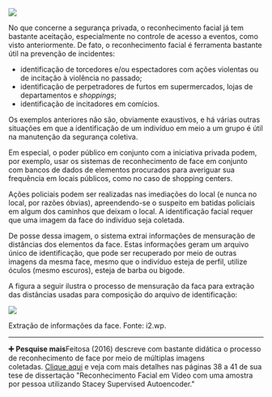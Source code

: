 [![](https://ampli-images.s3.amazonaws.com/production/24eb1c60-2f69-4bae-88df-9c9a3a906c6e/original)](https://ampli-images.s3.amazonaws.com/production/24eb1c60-2f69-4bae-88df-9c9a3a906c6e/original)

No que concerne a segurança privada, o reconhecimento facial já tem bastante aceitação, especialmente no controle de acesso a eventos, como visto anteriormente. De fato, o reconhecimento facial é ferramenta bastante útil na prevenção de incidentes:

- identificação de torcedores e/ou espectadores com ações violentas ou de incitação à violência no passado;
- identificação de perpetradores de furtos em supermercados, lojas de departamentos e _shoppings_;
- identificação de incitadores em comícios.

Os exemplos anteriores não são, obviamente exaustivos, e há várias outras situações em que a identificação de um indivíduo em meio a um grupo é útil na manutenção da segurança coletiva.

Em especial, o poder público em conjunto com a iniciativa privada podem, por exemplo, usar os sistemas de reconhecimento de face em conjunto com bancos de dados de elementos procurados para averiguar sua frequência em locais públicos, como no caso de shopping centers.

Ações policiais podem ser realizadas nas imediações do local (e nunca no local, por razões óbvias), apreendendo-se o suspeito em batidas policiais em algum dos caminhos que deixam o local. A identificação facial requer que uma imagem da face do indivíduo seja coletada.

De posse dessa imagem, o sistema extrai informações de mensuração de distâncias dos elementos da face. Estas informações geram um arquivo único de identificação, que pode ser recuperado por meio de outras imagens da mesma face, mesmo que o indivíduo esteja de perfil, utilize óculos (mesmo escuros), esteja de barba ou bigode.

A figura a seguir ilustra o processo de mensuração da faca para extração das distâncias usadas para composição do arquivo de identificação:

[![](https://ampli-images.s3.amazonaws.com/production/97f3e51f-65a6-4073-99c8-f543da08c367/original)](https://ampli-images.s3.amazonaws.com/production/97f3e51f-65a6-4073-99c8-f543da08c367/original)

Extração de informações da face. Fonte: i2.wp.

______

**➕** **Pesquise mais**Feitosa (2016) descreve com bastante didática o processo de reconhecimento de face por meio de múltiplas imagens coletadas. [Clique aqui](http://www2.dbd.puc-rio.br/pergamum/tesesabertas/1422395_2016_completo.pdf) e veja com mais detalhes nas páginas 38 a 41 de sua tese de dissertação "Reconhecimento Facial em Vídeo com uma amostra por pessoa utilizando Stacey Supervised Autoencoder."